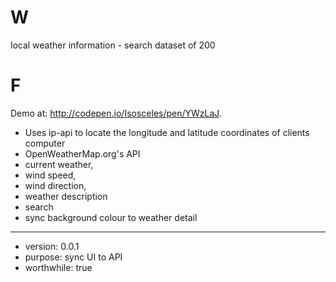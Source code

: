 # W
local weather information - search dataset of 200

# F
Demo at: http://codepen.io/Isosceles/pen/YWzLaJ.

- Uses ip-api to locate the longitude and latitude coordinates of clients computer 
- OpenWeatherMap.org's API
- current weather,
- wind speed,
- wind direction,
- weather description 
- search
- sync background colour to weather detail
- ---------------
- version: 0.0.1
- purpose: sync UI to API
- worthwhile: true


